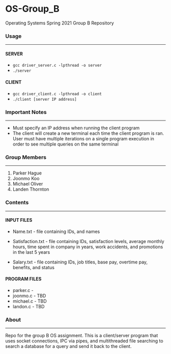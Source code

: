 # OS-Group_B
Operating Systems Spring 2021 Group B Repository

### Usage
-------------
#### SERVER

* `gcc driver_server.c -lpthread -o server`
* `./server`

#### CLIENT
* `gcc driver_client.c -lpthread -o client`
* `./client [server IP address]`

### Important Notes
-------------
* Must specify an IP address when running the client program
* The client will create a new terminal each time the client program is ran. User must have 
    multiple iterations on a single program execution in order to see multiple queries on the same terminal


### Group Members
-------------
1. Parker Hague
2. Joonmo Koo
3. Michael Oliver
4. Landen Thornton


### Contents
--------
#### INPUT FILES
* Name.txt - file containing IDs, and names

* Satisfaction.txt - file containing IDs, satisfaction levels, average monthly hours, time spent in company in years, work accidents, and promotions in the last 5 years

* Salary.txt - file containing IDs, job titles, base pay, overtime pay, benefits, and status

#### PROGRAM FILES
* parker.c - 
* joonmo.c - TBD
* michael.c - TBD
* landon.c - TBD

### About
-----
Repo for the group B OS assignment. This is a client/server program that uses socket connections, IPC via pipes, and multithreaded file searching to search a database for a query
and send it back to the client.